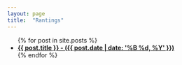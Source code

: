 ```yaml
---
layout: page
title:  "Rantings"
---
```

  <ul>
    {% for post in site.posts %}
      <li>
        <b><a href="{{ post.url }}">{{ post.title }} - ({{ post.date | date: '%B %d, %Y' }})</a></b>
      </li>
    {% endfor %}
  </ul>


